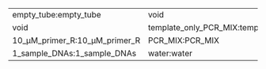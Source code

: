 ||||
|----|----|----|
|empty_tube:empty_tube|void|void|
|void|template_only_PCR_MIX:template_only_PCR_MIX|void|
|10_μM_primer_R:10_μM_primer_R|PCR_MIX:PCR_MIX|96_well_PCR_plate:96_well_PCR_plate|
|1_sample_DNAs:1_sample_DNAs|water:water|10_μM_primer_F:10_μM_primer_F|
